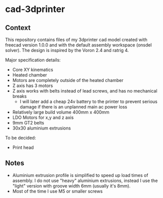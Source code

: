 # cad-3dprinter

## Context

This repository contains files of my 3dprinter cad model created with freecad version 1.0.0 and with the default assembly workspace (onsdel solver). The design is inspired by the Voron 2.4 and ratrig 4.

Major specification details:

- Core XY kinematics
- Heated chamber 
- Motors are completely outside of the heated chamber
- Z axis has 3 motors
- Z axis works with belts instead of lead screws, and has no mechanical breaks 
	- I will later add a cheap 24v battery to the printer to prevent serious damage if there is an unplanned main ac power loss
- Relatively large build volume 400mm x 400mm
- LDO Motors for x,y and z axis
- 9mm GT2 belts
- 30x30 aluminium extrusions

To be decided:
- Print head


## Notes

- Aluminium extrusion profile is simplified to speed up load times of assembly. I do not use "heavy" aluminium extrusions, instead I use the "light" version with groove width 6mm (usually it's 8mm).
- Most of the time I use M5 or smaller screws


